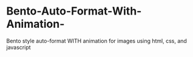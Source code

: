 # Bento-Auto-Format-With-Animation-
Bento style auto-format WITH animation for images using html, css, and javascript
